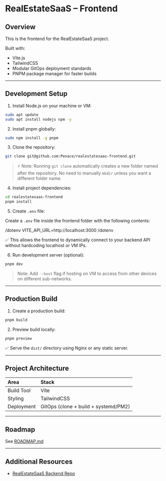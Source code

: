 # RealEstateSaaS – Frontend

## Overview

This is the frontend for the RealEstateSaaS project.

Built with:
- Vite.js
- TailwindCSS
- Modular GitOps deployment standards
- PNPM package manager for faster builds

---
## Development Setup

1. Install Node.js on your machine or VM:

```bash
sudo apt update
sudo apt install nodejs npm -y
```

2. Install pnpm globally:

```bash
sudo npm install -g pnpm
```

3. Clone the repository:

```bash
git clone git@github.com:Penace/realestatesaas-frontend.git
```

> ⚡ Note:
> Running `git clone` automatically creates a new folder named after the repository.
> No need to manually `mkdir` unless you want a different folder name.

4. Install project dependencies:

```bash
cd realestatesaas-frontend
pnpm install
```

5. Create `.env` file:

Create a `.env` file inside the frontend folder with the following contents:

/dotenv
VITE_API_URL=http://localhost:3000
/dotenv

✅ This allows the frontend to dynamically connect to your backend API without hardcoding localhost or VM IPs.

6. Run development server (optional):

```bash
pnpm dev
```

> Note: Add `--host` flag if hosting on VM to access from other devices on different sub-networks.

---
## Production Build

1. Create a production build:

```bash
pnpm build
```

2. Preview build locally:

```bash
pnpm preview
```

✅ Serve the `dist/` directory using Nginx or any static server.

---
## Project Architecture

| Area | Stack |
|:---|:---|
| Build Tool | Vite |
| Styling | TailwindCSS |
| Deployment | GitOps (clone + build + systemd/PM2) |

---
## Roadmap

See [ROADMAP.md](./ROADMAP.md)

---
## Additional Resources

- [RealEstateSaaS Backend Repo](https://github.com/Penace/realestatesaas-backend)